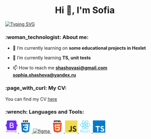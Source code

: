 <h1 align="center">Hi 👋, I'm Sofia</h1>

[![Typing SVG](https://readme-typing-svg.herokuapp.com?color=%2336BCF7&lines=A+passionate+frontend+developer)](https://git.io/typing-svg)

<h3 align="left">:woman_technologist: About me:</h3>

- 🔭 I’m currently learning on **some educational projects in Hexlet**

- 🌱 I’m currently learning **TS, unit tests**

- 📫 How to reach me **shashovasi@gmail.com** **sophia.shashova@yandex.ru**

<h3 align="left">:page_with_curl: My CV:</h3>

You can find my CV [here](https://holistic-ceramic-242.notion.site/CV-Sofia-Shashova-3feda79165414dfb942fe7a1a44a1a45)


<h3 align="left">:wrench: Languages and Tools:</h3>
<p align="left"> <a href="https://getbootstrap.com" target="_blank" rel="noreferrer"> <img src="https://raw.githubusercontent.com/devicons/devicon/master/icons/bootstrap/bootstrap-plain-wordmark.svg" alt="bootstrap" width="40" height="40"/> </a> <a href="https://www.w3schools.com/css/" target="_blank" rel="noreferrer"> <img src="https://raw.githubusercontent.com/devicons/devicon/master/icons/css3/css3-original-wordmark.svg" alt="css3" width="40" height="40"/> </a> <a href="https://www.figma.com/" target="_blank" rel="noreferrer"> <img src="https://www.vectorlogo.zone/logos/figma/figma-icon.svg" alt="figma" width="40" height="40"/> </a> <a href="https://www.w3.org/html/" target="_blank" rel="noreferrer"> <img src="https://raw.githubusercontent.com/devicons/devicon/master/icons/html5/html5-original-wordmark.svg" alt="html5" width="40" height="40"/> </a> <a href="https://developer.mozilla.org/en-US/docs/Web/JavaScript" target="_blank" rel="noreferrer"> <img src="https://raw.githubusercontent.com/devicons/devicon/master/icons/javascript/javascript-original.svg" alt="javascript" width="40" height="40"/> </a> <a href="https://reactjs.org/" target="_blank" rel="noreferrer"> <img src="https://raw.githubusercontent.com/devicons/devicon/master/icons/react/react-original-wordmark.svg" alt="react" width="40" height="40"/> </a> <a href="https://www.typescriptlang.org/" target="_blank" rel="noreferrer"> <img src="https://raw.githubusercontent.com/devicons/devicon/master/icons/typescript/typescript-original.svg" alt="typescript" width="40" height="40"/> </a> </p>
